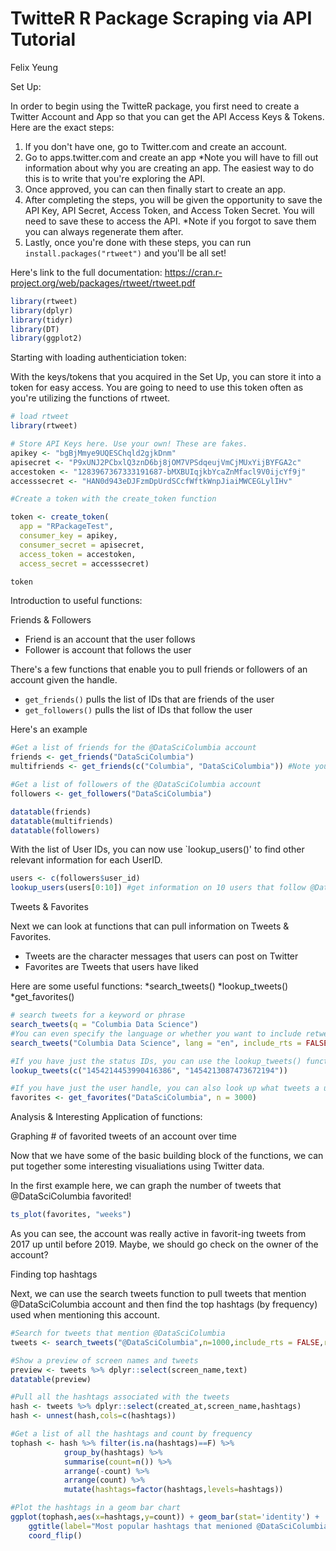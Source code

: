 # TwitteR R Package Scraping via API Tutorial

Felix Yeung

Set Up:

In order to begin using the TwitteR package, you first need to create a Twitter Account and App so that you can get the API Access Keys & Tokens. Here are the exact steps:

1. If you don't have one, go to Twitter.com and create an account.
2. Go to apps.twitter.com and create an app *Note you will have to fill out information about why you are creating an app. The easiest way to do this is to write that you're exploring the API.
3. Once approved, you can can then finally start to create an app. 
4. After completing the steps, you will be given the opportunity to save the API Key, API Secret, Access Token, and Access Token Secret. You will need to save these to access the API. *Note if you forgot to save them you can always regenerate them after. 
5. Lastly, once you're done with these steps, you can run `install.packages("rtweet")` and you'll be all set!

Here's link to the full documentation: https://cran.r-project.org/web/packages/rtweet/rtweet.pdf


```r
library(rtweet)
library(dplyr)
library(tidyr)
library(DT)
library(ggplot2)
```


Starting with loading authenticiation token:

With the keys/tokens that you acquired in the Set Up, you can store it into a token for easy access. You are going to need to use this token often as you're utilizing the functions of rtweet.


```r
# load rtweet
library(rtweet)

# Store API Keys here. Use your own! These are fakes.
apikey <- "bgBjMmye9UQESChqld2gjkDnm"
apisecret <- "P9xUNJ2PCbxlQ3znD6bj8jOM7VPSdqeujVmCjMUxYijBYFGA2c"
accestoken <- "1283967367333191687-bMXBUIqjkbYcaZnMfacl9V0ijcYf9j"
accesssecret <- "HAN0d943eDJFzmDpUrdSCcfWftkWnpJiaiMWCEGLylIHv"

#Create a token with the create_token function

token <- create_token(
  app = "RPackageTest",
  consumer_key = apikey,
  consumer_secret = apisecret,
  access_token = accestoken,
  access_secret = accesssecret)

token
```

Introduction to useful functions:

Friends & Followers
- Friend is an account that the user follows
- Follower is account that follows the user

There's a few functions that enable you to pull friends or followers of an account given the handle.
* `get_friends()` pulls the list of IDs that are friends of the user
* `get_followers()` pulls the list of IDs that follow the user 

Here's an example


```r
#Get a list of friends for the @DataSciColumbia account
friends <- get_friends("DataSciColumbia")
multifriends <- get_friends(c("Columbia", "DataSciColumbia")) #Note you can pass multiple handles at the same time

#Get a list of followers of the @DataSciColumbia account
followers <- get_followers("DataSciColumbia")

datatable(friends)
datatable(multifriends)
datatable(followers)
```
With the list of User IDs, you can now use `lookup_users()' to find other relevant information for each UserID.


```r
users <- c(followers$user_id)
lookup_users(users[0:10]) #get information on 10 users that follow @DataSciColumbia
```

Tweets & Favorites

Next we can look at functions that can pull information on Tweets & Favorites.
- Tweets are the character messages that users can post on Twitter
- Favorites are Tweets that users have liked

Here are some useful functions:
*search_tweets()
*lookup_tweets()
*get_favorites()


```r
# search tweets for a keyword or phrase
search_tweets(q = "Columbia Data Science")
#You can even specify the language or whether you want to include retweets
search_tweets("Columbia Data Science", lang = "en", include_rts = FALSE)

#If you have just the status IDs, you can use the lookup_tweets() function to get number of tweets. 
lookup_tweets(c("1454214453990416386", "1454213087473672194"))

#If you have just the user handle, you can also look up what tweets a user have favorited.
favorites <- get_favorites("DataSciColumbia", n = 3000)
```

Analysis & Interesting Application of functions:

Graphing # of favorited tweets of an account over time

Now that we have some of the basic building block of the functions, we can put together some interesting visualiations using Twitter data.

In the first example here, we can graph the number of tweets that @DataSciColumbia favorited!


```r
ts_plot(favorites, "weeks")
```
As you can see, the account was really active in favorit-ing tweets from 2017 up until before 2019. Maybe, we should go check on the owner of the account?


Finding top hashtags 

Next, we can use the search tweets function to pull tweets that mention @DataSciColumbia account and then find the top hashtags (by frequency) used when mentioning this account.



```r
#Search for tweets that mention @DataSciColumbia
tweets <- search_tweets("@DataSciColumbia",n=1000,include_rts = FALSE,retryonratelimit=F)

#Show a preview of screen names and tweets
preview <- tweets %>% dplyr::select(screen_name,text)
datatable(preview)

#Pull all the hashtags associated with the tweets
hash <- tweets %>% dplyr::select(created_at,screen_name,hashtags)
hash <- unnest(hash,cols=c(hashtags))

#Get a list of all the hashtags and count by frequency
tophash <- hash %>% filter(is.na(hashtags)==F) %>% 
            group_by(hashtags) %>% 
            summarise(count=n()) %>%
            arrange(-count) %>%
            arrange(count) %>% 
            mutate(hashtags=factor(hashtags,levels=hashtags))

#Plot the hashtags in a geom bar chart
ggplot(tophash,aes(x=hashtags,y=count)) + geom_bar(stat='identity') + 
    ggtitle(label="Most popular hashtags that menioned @DataSciColumbia") +
    coord_flip()
```






